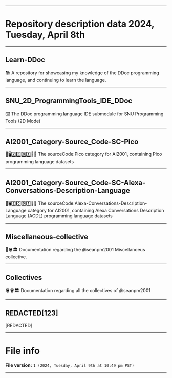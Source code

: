 
***

# Repository description data 2024, Tuesday, April 8th

---

## Learn-DDoc

📚️ A repository for showcasing my knowledge of the DDoc programming language, and continuing to learn the language. 

---

## SNU_2D_ProgrammingTools_IDE_DDoc

⌨️ The DDoc programming language IDE submodule for SNU Programming Tools (2D Mode)

---

## AI2001_Category-Source_Code-SC-Pico

🧠️🖥️2️⃣️0️⃣️0️⃣️1️⃣️💾️📜️ The sourceCode:Pico category for AI2001, containing Pico programming language datasets 

---

## AI2001_Category-Source_Code-SC-Alexa-Conversations-Description-Language

🧠️🖥️2️⃣️0️⃣️0️⃣️1️⃣️💾️📜️ The sourceCode:Alexa-Conversations-Description-Language category for AI2001, containing Alexa Conversations Description Language (ACDL) programming language datasets 

---

## Miscellaneous-collective

🦄️🪣️🏛️ Documentation regarding the @seanpm2001 Miscellanoeus collective. 

---

## Collectives

🪣️🪣️🏛️ Documentation regarding all the collectives of @seanpm2001

---

## REDACTED[123]

[REDACTED]

***

# File info

**File version:** `1 (2024, Tuesday, April 9th at 10:49 pm PST)`

***

